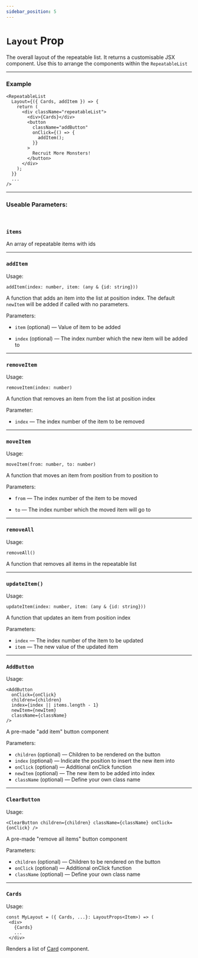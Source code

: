 ```yaml
---
sidebar_position: 5
---
```


# `Layout` Prop

The overall layout of the repeatable list. It returns a customisable JSX component. Use this to arrange the components within the `RepeatableList`

---

### Example

```tsx
<RepeatableList
  Layout={({ Cards, addItem }) => {
    return (
      <div className="repeatableList">
        <div>{Cards}</div>
        <button
          className="addButton"
          onClick={() => {
            addItem();
          }}
        >
          Recruit More Monsters!
        </button>
      </div>
    );
  }}
  ...
/>
```

---

### Useable Parameters:

<br/>

### `items`

An array of repeatable items with ids

---

### `addItem`

Usage:

`addItem(index: number, item: (any & {id: string}))`

A function that adds an item into the list at position index. The default `newItem` will be added if called with no parameters.

Parameters:

- `item` (optional) — Value of item to be added

- `index` (optional) — The index number which the new item will be added to

---

### `removeItem`

Usage:

`removeItem(index: number)`

A function that removes an item from the list at position index

Parameter:

- `index` — The index number of the item to be removed

---

### `moveItem`

Usage:

`moveItem(from: number, to: number)`

A function that moves an item from position from to position to

Parameters:

- `from` — The index number of the item to be moved

- `to` — The index number which the moved item will go to

---

### `removeAll`

Usage:

`removeAll()`

A function that removes all items in the repeatable list

---

### `updateItem()`

Usage:

`updateItem(index: number, item: (any & {id: string}))`

A function that updates an item from position index

Parameters:

- `index` — The index number of the item to be updated
- `item` — The new value of the updated item

---

### `AddButton`

Usage:

```tsx
<AddButton
  onClick={onClick}
  children={children}
  index={index || items.length - 1}
  newItem={newItem}
  className={className}
/>
```

A pre-made "add item" button component

Parameters:

- `children` (optional) — Children to be rendered on the button
- `index` (optional) — Indicate the position to insert the new item into
- `onClick` (optional) — Additional onClick function
- `newItem` (optional) — The new item to be added into index
- `className` (optional) — Define your own class name

---

### `ClearButton`

Usage:

```tsx
<ClearButton children={children} className={className} onClick={onClick} />
```

A pre-made "remove all items" button component

Parameters:

- `children` (optional) — Children to be rendered on the button
- `onClick` (optional) — Additional onClick function
- `className` (optional) — Define your own class name

---

### `Cards`

Usage:

```tsx
const MyLayout = ({ Cards, ...}: LayoutProps<Item>) => (
 <div>
   {Cards}
   ...
 </div>
```

Renders a list of [Card](/docs/repeatable-list/card) component.
